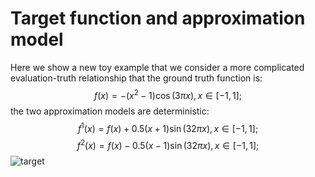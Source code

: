 # Target function and approximation model
Here we show a new toy example that we consider a more complicated evaluation-truth relationship that the ground truth function is:
$$f(x) = -(x^2 - 1)\cos(3\pi x), x \in [-1, 1];$$
the two approximation models are deterministic:
$$f^1(x) = f(x) + 0.5(x + 1) \sin(32\pi x), x \in [-1, 1];$$
$$f^2(x) = f(x) - 0.5(x - 1) \sin(32\pi x), x \in [-1, 1];$$
![target](https://user-images.githubusercontent.com/128261988/226143243-e6a77e8f-25f8-4a92-a5d2-be3d8a56966d.png)
